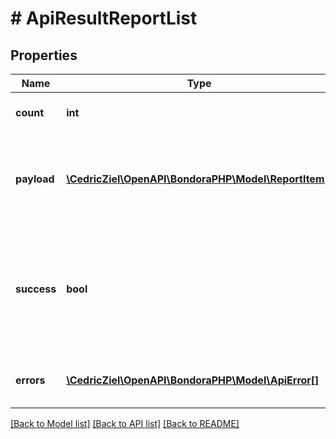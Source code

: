 # # ApiResultReportList

## Properties

Name | Type | Description | Notes
------------ | ------------- | ------------- | -------------
**count** | **int** | Number of items returned | 
**payload** | [**\CedricZiel\OpenAPI\BondoraPHP\Model\ReportItem[]**](ReportItem.md) | The payload of the response. Type depends on the API request. | [optional] 
**success** | **bool** | Indicates if the request was successfull or not.              true if the request was handled successfully, false otherwise. | 
**errors** | [**\CedricZiel\OpenAPI\BondoraPHP\Model\ApiError[]**](ApiError.md) | Error(s) accociated with the API request. | [optional] 

[[Back to Model list]](../../README.md#documentation-for-models) [[Back to API list]](../../README.md#documentation-for-api-endpoints) [[Back to README]](../../README.md)


